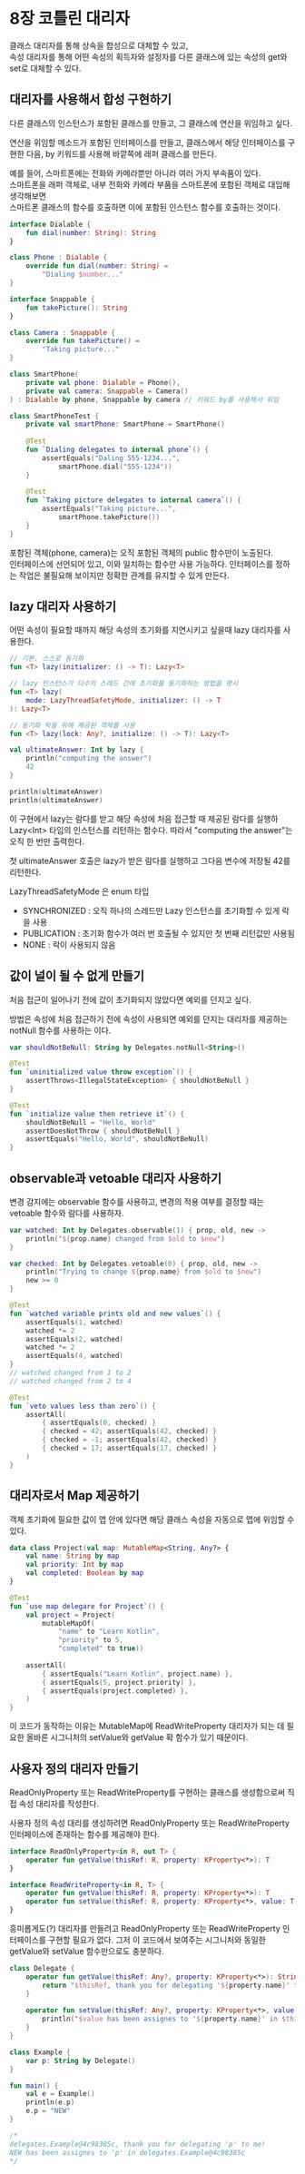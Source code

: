 # 8장 코틀린 대리자

클래스 대리자를 통해 상속을 합성으로 대체할 수 있고,  
속성 대리자를 통해 어떤 속성의 획득자와 설정자를 다른 클래스에 있는 속성의 get와 set로 대체할 수 있다.

## 대리자를 사용해서 합성 구현하기

다른 클래스의 인스턴스가 포함된 클래스를 만들고, 그 클래스에 연산을 위임하고 싶다.

연산을 위임할 메소드가 포함된 인터페이스를 만들고, 클래스에서 해당 인터페이스를 구현한 다음, by 키워드를 사용해 바깥쪽에 래퍼 클래스를 만든다.

예를 들어, 스마트폰에는 전화와 카메라뿐만 아니라 여러 가지 부속품이 있다.  
스마트폰을 래퍼 객체로, 내부 전화와 카메라 부품을 스마트폰에 포함된 객체로 대입해 생각해보면  
스마트폰 클래스의 함수를 호출하면 이에 포함된 인스턴스 함수를 호출하는 것이다.

```kotlin
interface Dialable {
    fun dial(number: String): String
}

class Phone : Dialable {
    override fun dial(number: String) =
        "Dialing $number..."
}

interface Snappable {
    fun takePicture(): String
}

class Camera : Snappable {
    override fun takePicture() =
        "Taking picture..."
}
```

```kotlin
class SmartPhone(
    private val phone: Dialable = Phone(),
    private val camera: Snappable = Camera()
) : Dialable by phone, Snappable by camera // 키워드 by를 사용해서 위임
```

```kotlin
class SmartPhoneTest {
    private val smartPhone: SmartPhone = SmartPhone()
    
    @Test
    fun `Dialing delegates to internal phone`() {
        assertEquals("Daling 555-1234...",
            smartPhone.dial("555-1234"))
    }
    
    @Test
    fun `Taking picture delegates to internal camera`() {
        assertEquals("Taking picture...",
            smartPhone.takePicture())
    }
}
```

포함된 객체\(phone, camera\)는 오직 포함된 객체의 public 함수만이 노출된다.  
인터페이스에 선언되어 있고, 이와 일치하는 함수만 사용 가능하다. 인터페이스를 정하는 작업은 불필요해 보이지만 정확한 관계를 유지할 수 있게 만든다.

## lazy 대리자 사용하기

어떤 속성이 필요할 때까지 해당 속성의 초기화를 지연시키고 싶을때 lazy 대리자를 사용한다.

```kotlin
// 기본. 스스로 동기화
fun <T> lazy(initializer: () -> T): Lazy<T>

// lazy 인스턴스가 다수의 스레드 간에 초기화를 동기화하는 방법을 명시
fun <T> lazy(
    mode: LazyThreadSafetyMode, initializer: () -> T
): Lazy<T>

// 동기화 락을 위해 제공된 객체를 사용
fun <T> lazy(lock: Any?, initialize: () -> T): Lazy<T>
```

```kotlin
val ultimateAnswer: Int by lazy {
    println("computing the answer")
    42
}

println(ultimateAnswer)
println(ultimateAnswer)
```

이 구현에서 lazy는 람다를 받고 해당 속성에 처음 접근할 때 제공된 람다를 실행하 Lazy&lt;Int&gt; 타입의 인스턴스를 리턴하는 함수다. 따라서 "computing the answer"는 오직 한 번만 출력한다.

첫 ultimateAnswer 호출은 lazy가 받은 람다를 실행하고 그다음 변수에 저장될 42를 리턴한다.

LazyThreadSafetyMode 은 enum 타입

* SYNCHRONIZED : 오직 하나의 스레드만 Lazy 인스턴스를 초기화할 수 있게 락을 사용
* PUBLICATION : 초기화 함수가 여러 번 호출될 수 있지만 첫 번째 리턴값만 사용됨
* NONE : 락이 사용되지 않음

## 값이 널이 될 수 없게 만들기

처음 접근이 일어나기 전에 값이 초기화되지 않았다면 예외를 던지고 싶다.

방법은 속성에 처음 접근하기 전에 속성이 사용되면 예외를 던지는 대리자를 제공하는 notNull 함수를 사용하는 이다.

```kotlin
var shouldNotBeNull: String by Delegates.notNull<String>()

@Test
fun `uninitialized value throw exception`() {
    assertThrows<IllegalStateException> { shouldNotBeNull }
}

@Test
fun `initialize value then retrieve it`() {
    shouldNotBeNull = "Hello, World"
    assertDoesNotThrow { shouldNotBeNull }
    assertEquals("Hello, World", shouldNotBeNull)
}
```

## observable과 vetoable 대리자 사용하기

변경 감지에는 observable 함수를 사용하고, 변경의 적용 여부를 결정할 때는 vetoable 함수와 람다를 사용하자.

```kotlin
var watched: Int by Delegates.observable(1) { prop, old, new ->
    println("${prop.name} changed from $old to $new")
}

var checked: Int by Delegates.vetoable(0) { prop, old, new ->
    println("Trying to change ${prop.name} from $old to $new")
    new >= 0
}
```

```kotlin
@Test
fun `watched variable prints old and new values`() {
    assertEquals(1, watched)
    watched *= 2
    assertEquals(2, watched)
    watched *= 2
    assertEquals(4, watched)
}
// watched changed from 1 to 2
// watched changed from 2 to 4

@Test
fun `veto values less than zero`() {
    assertAll(
        { assertEquals(0, checked) }
        { checked = 42; assertEquals(42, checked) }
        { checked = -1; assertEquals(42, checked) }
        { checked = 17; assertEquals(17, checked) }
    )
}
```

## 대리자로서 Map 제공하기

객체 초기화에 필요한 값이 맵 안에 있다면 해당 클래스 속성을 자동으로 맵에 위임할 수 있다.

```kotlin
data class Project(val map: MutableMap<String, Any?> {
    val name: String by map
    val priority: Int by map
    val completed: Boolean by map
}
```

```kotlin
@Test
fun `use map delegare for Project`() {
    val project = Project(
        mutableMapOf(
            "name" to "Learn Kotlin",
            "priority" to 5,
            "completed" to true))
            
    assertAll(
        { assertEquals("Learn Kotlin", project.name) },
        { assertEquals(5, project.priority) },
        { assertEquals(project.completed) },
    )
}
```

이 코드가 동작하는 이유는 MutableMap에 ReadWriteProperty 대리자가 되는 데 필요한 올바른 시그니처의 setValue와 getValue 확 함수가 있기 때문이다.

## 사용자 정의 대리자 만들기

ReadOnlyProperty 또는 ReadWriteProperty를 구현하는 클래스를 생성함으로써 직접 속성 대리자를 작성한다.

사용자 정의 속성 대리를 생성하려면 ReadOnlyProperty 또는 ReadWriteProperty 인터페이스에 존재하는 함수를 제공해야 한다.

```kotlin
interface ReadOnlyProperty<in R, out T> {
    operator fun getValue(thisRef: R, property: KProperty<*>): T
}

interface ReadWriteProperty<in R, T> {
    operator fun getValue(thisRef: R, property: KProperty<*>): T
    operator fun setValue(thisRef: R, property: KProperty<*>, value: T)
}
```

흥미롭게도\(?\) 대리자를 만들려고 ReadOnlyProperty 또는 ReadWriteProperty 인터페이스를 구현할 필요가 없다. 그저 이 코드에서 보여주는 시그니처와 동일한 getValue와 setValue 함수만으로도 충분하다.

```kotlin
class Delegate {
    operator fun getValue(thisRef: Any?, property: KProperty<*>): String {
        return "$thisRef, thank you for delegating '${property.name}' to me!"
    }
    
    operator fun setValue(thisRef: Any?, property: KProperty<*>, value: String) {
        println("$value has been assignes to '${property.name}' in $thisRef.")
    }
}
```

```kotlin
class Example {
    var p: String by Delegate()
}

fun main() {
    val e = Example()
    println(e.p)
    e.p = "NEW"
}

/*
delegates.Example@4c98385c, thank you for delegating 'p' to me!
NEW has been assignes to 'p' in delegates.Example@4c98385c
*/
```



